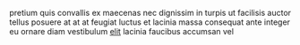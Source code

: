 pretium quis convallis ex maecenas nec dignissim in turpis ut facilisis auctor
tellus posuere at at at feugiat luctus et lacinia massa consequat ante integer
eu ornare diam vestibulum [elit](generated_webpages/et13.md) lacinia faucibus
accumsan vel